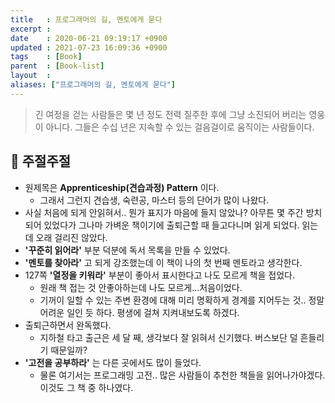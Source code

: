```yaml
---
title   : 프로그래머의 길, 멘토에게 묻다
excerpt : 
date    : 2020-06-21 09:19:17 +0900
updated : 2021-07-23 16:09:36 +0900
tags    : [Book]
parent  : [Book-list]
layout  : 
aliases: ["프로그래머의 길, 멘토에게 묻다"]
---
```

  
      
> 긴 여정을 걷는 사람들은 몇 년 정도 전력 질주한 후에 그냥 소진되어 버리는 영웅이 아니다. 그들은 수십 년은 지속할 수 있는 걸음걸이로 움직이는 사람들이다. 

## 💬 주절주절

- 원제목은 **Apprenticeship(견습과정) Pattern** 이다.
    - 그래서 그런지 견습생, 숙련공, 마스터 등의 단어가 많이 나왔다.
- 사실 처음에 되게 안읽혀서.. 뭔가 표지가 마음에 들지 않았나? 아무튼 몇 주간 방치되어 있었다가 그나마 가벼운 책이기에 출퇴근할 때 들고다니며 읽게 되었다. 읽는데 오래 걸리진 않았다.
- **'꾸준히 읽어라'** 부분 덕분에 독서 목록을 만들 수 있었다.
- **'멘토를 찾아라'** 고 되게 강조했는데 이 책이 나의 첫 번째 멘토라고 생각한다.
- 127쪽 **'열정을 키워라'** 부분이 좋아서 표시한다고 나도 모르게 책을 접었다.
    - 원래 책 접는 것 안좋아하는데 나도 모르게...처음이었다.
    - 기꺼이 일할 수 있는 주변 환경에 대해 미리 명확하게 경계를 지어두는 것.. 정말 어려운 일인 듯 하다. 평생에 걸쳐 지켜내보도록 하겠다.
- 출퇴근하면서 완독했다.
    - 지하철 타고 출근은 세 달 째, 생각보다 잘 읽혀서 신기했다. 버스보단 덜 흔들리기 때문일까?
- **'고전을 공부하라'** 는 다른 곳에서도 많이 들었다.
    - 물론 여기서는 프로그래밍 고전.. 많은 사람들이 추천한 책들을 읽어나가야겠다. 이것도 그 책 중 하나였다.

